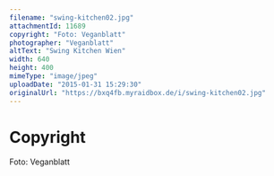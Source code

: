 ```yaml
---
filename: "swing-kitchen02.jpg"
attachmentId: 11689
copyright: "Foto: Veganblatt"
photographer: "Veganblatt"
altText: "Swing Kitchen Wien"
width: 640
height: 400
mimeType: "image/jpeg"
uploadDate: "2015-01-31 15:29:30"
originalUrl: "https://bxq4fb.myraidbox.de/i/swing-kitchen02.jpg"
---
```


# Copyright

Foto: Veganblatt
